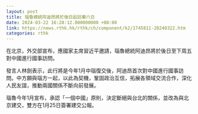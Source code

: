 ```yaml
---
layout: post
title: 瑙魯總統阿迪昂將於後日起訪華六日
date: 2024-03-22 16:28:12.000000000 +08:00
link: https://news.rthk.hk/rthk/ch/component/k2/1745811-20240322.htm
categories: rthk
---
```


在北京，外交部宣布，應國家主席習近平邀請，瑙魯總統阿迪昂將於後日至下周五對中國進行國事訪問。

發言人林劍表示，此行將是今年1月中瑙復交後，阿迪昂首次對中國進行國事訪問。中方願與瑙方一起，以此為契機，鞏固政治互信，拓展各領域交流合作，深化人民友誼，推動兩國關係不斷向前發展。

瑙魯今年1月宣布，承認「一個中國」原則，決定斷絕與台北的關係，並改為與北京建交，雙方在1月25日簽署建交公報。

